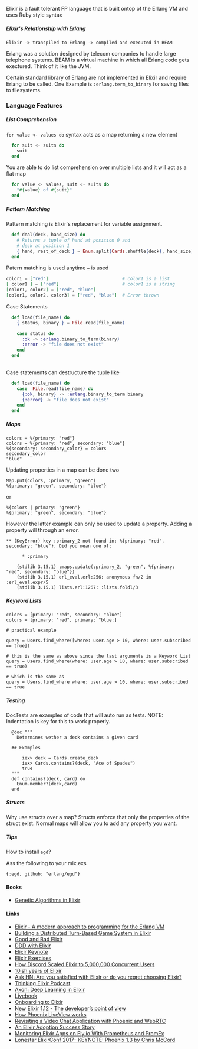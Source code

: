 Elixir is a fault tolerant FP language that is built ontop of the Erlang VM and uses Ruby style syntax

##### Elixir's Relationship with Erlang

```
Elixir -> transpiled to Erlang -> compiled and executed in BEAM
```

Erlang was a solution designed by telecom companies to handle large telephone systems. BEAM is a virtual machine in which all Erlang code gets exectured. Think of it like the JVM. 

Certain standard library of Erlang are not implemented in Elixir and require Erlang to be called. One Example is `:erlang.term_to_binary` for saving files to filesystems.

### Language Features

##### List Comprehension

`for value <- values do` syntax acts as a map returning a new element

```ex
  for suit <- suits do
    suit
  end
```

You are able to do list comprehension over multiple lists and it 
will act as a flat map

```ex
  for value <- values, suit <- suits do
    "#{value} of #{suit}"
  end
```

##### Pattern Matching

Pattern matching is Elixir's replacement for variable assignment. 

```ex
  def deal(deck, hand_size) do
    # Returns a tuple of hand at position 0 and 
    # deck at position 1
    { hand, rest_of_deck } = Enum.split(Cards.shuffle(deck), hand_size)
  end
```

Patern matching is used anytime `=` is used

```ex
color1 = ["red"]                            # color1 is a list
[ color1 ] = ["red"]                        # color1 is a string
[color1, color2] = ["red", "blue"]          
[color1, color2, color3] = ["red", "blue"]  # Error thrown

```

Case Statements

```ex
  def load(file_name) do
    { status, binary } = File.read(file_name)

    case status do
      :ok -> :erlang.binary_to_term(binary)
      :error -> "file does not exist"
    end
  end
  
```

Case statements can destructure the tuple like

```ex
  def load(file_name) do
    case  File.read(file_name) do
      {:ok, binary} -> :erlang.binary_to_term binary
      {:error} -> "file does not exist"
    end
  end
```

##### Maps

```
colors = %{primary: "red"}
colors = %{primary: "red", secondary: "blue"}
%{secondary: secondary_color} = colors
secondary_color
"blue"
```

Updating properties in a map can be done two

```
Map.put(colors, :primary, "green")
%{primary: "green", secondary: "blue"}
```

or

```
%{colors | primary: "green"}
%{primary: "green", secondary: "blue"}
```

However the latter example can only be used to update a property. Adding a property will through an error.

```%{colors | primary_2: "green"}
** (KeyError) key :primary_2 not found in: %{primary: "red", secondary: "blue"}. Did you mean one of:

      * :primary

    (stdlib 3.15.1) :maps.update(:primary_2, "green", %{primary: "red", secondary: "blue"})
    (stdlib 3.15.1) erl_eval.erl:256: anonymous fn/2 in :erl_eval.expr/5
    (stdlib 3.15.1) lists.erl:1267: :lists.foldl/3
```

##### Keyword Lists

```
colors = [primary: "red", secondary: "blue"]
colors = [primary: "red", primary: "blue:]

# practical example

query = Users.find_where([where: user.age > 10, where: user.subscribed == true])

# this is the same as above since the last arguments is a Keyword List
query = Users.find_where(where: user.age > 10, where: user.subscribed == true)

# which is the same as 
query = Users.find_where where: user.age > 10, where: user.subscribed == true
```

##### Testing

DocTests are examples of code that will auto run as tests. NOTE: Indentation is key for this to work properly. 

```
  @doc """
    Determines wether a deck contains a given card

  ## Examples

      iex> deck = Cards.create_deck
      iex> Cards.contains?(deck, "Ace of Spades")
      true
  """
  def contains?(deck, card) do
    Enum.member?(deck,card)
  end
```

##### Structs

Why use structs over a map? Structs enforce that only the properties of the struct exist. Normal maps will allow you to add any property you want.

##### Tips

How to install `egd`?

Ass the following to your mix.exs
```
{:egd, github: "erlang/egd"}
```

#### Books

- [Genetic Algorithms in Elixir](https://pragprog.com/titles/smgaelixir/genetic-algorithms-in-elixir/)
#### Links

- [Elixir - A modern approach to programming for the Erlang VM](https://vimeo.com/53221562)
- [Building a Distributed Turn-Based Game System in Elixir](https://fly.io/blog/building-a-distributed-turn-based-game-system-in-elixir/)
- [Good and Bad Elixir](https://keathley.io/blog/good-and-bad-elixir.html)
- [DDD with Elixir](https://hackernoon.com/domain-driven-design-in-elixir-4dc416ac0a36)
- [Elixir Keynote](https://www.youtube.com/watch?v=tMO28ar0lW8)
- [Elixir Exercises](https://exercism.io/tracks/elixir)
- [How Discord Scaled Elixir to 5,000,000 Concurrent Users](https://blog.discord.com/scaling-elixir-f9b8e1e7c29b)
- [10ish years of Elixir](https://dashbit.co/blog/ten-years-ish-of-elixir)
- [Ask HN: Are you satisfied with Elixir or do you regret choosing Elixir?](https://news.ycombinator.com/item?id=27192873)
- [Thinking Elixir Podcast](https://thinkingelixir.com)
- [Axon: Deep Learning in Elixir](https://seanmoriarity.com/2021/04/08/axon-deep-learning-in-elixir/)
- [Livebook](https://github.com/elixir-nx/livebook)
- [Onboarding to Elixir](https://underjord.io/onboarding-to-elixir.html)
- [New Elixir 1.12 - The developer’s point of view](https://bartoszgorka.com/elixir-1-12-released)
- [How Phoenix LiveView works](https://www.poeticoding.com/how-phoenix-liveview-works/)
- [Revisiting a Video Chat Application with Phoenix and WebRTC](https://hashrocket.com/blog/posts/revisiting-a-video-chat-application-with-phoenix-and-webrtc)
- [An Elixir Adoption Success Story](https://www.thegreatcodeadventure.com/an-elixir-adoption-success-story/)
- [Monitoring Elixir Apps on Fly.io With Prometheus and PromEx](https://fly.io/blog/monitoring-your-fly-io-apps-with-prometheus/)
- [Lonestar ElixirConf 2017- KEYNOTE: Phoenix 1.3 by Chris McCord](https://www.youtube.com/watch?v=tMO28ar0lW8)